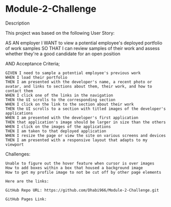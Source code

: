 # Module-2-Challenge

Description

This project was based on the following User Story:

AS AN employer
I WANT to view a potential employee's deployed portfolio of work samples
SO THAT I can review samples of their work and assess whether they're a good candidate for an open position

AND Acceptance Criteria;
```
GIVEN I need to sample a potential employee's previous work
WHEN I load their portfolio
THEN I am presented with the developer's name, a recent photo or avatar, and links to sections about them, their work, and how to contact them
WHEN I click one of the links in the navigation
THEN the UI scrolls to the corresponding section
WHEN I click on the link to the section about their work
THEN the UI scrolls to a section with titled images of the developer's applications
WHEN I am presented with the developer's first application
THEN that application's image should be larger in size than the others
WHEN I click on the images of the applications
THEN I am taken to that deployed application
WHEN I resize the page or view the site on various screens and devices
THEN I am presented with a responsive layout that adapts to my viewport
```
Challenges: 
```
Unable to figure out the hover feature when cursor is over images
How to add boxes within a box that housed a background image
How to get my profile image to not be cut off by other page elements

Here are the links:

GitHub Repo URL: https://github.com/Dhabi966/Module-2-Challenge.git

GitHub Pages Link: 

